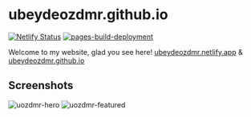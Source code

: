 # ubeydeozdmr.github.io
[![Netlify Status](https://api.netlify.com/api/v1/badges/6ffdbee3-f00a-4252-8ee2-b191f26c888d/deploy-status)](https://app.netlify.com/sites/ubeydeozdmr/deploys)
[![pages-build-deployment](https://github.com/ubeydeozdmr/ubeydeozdmr.github.io/actions/workflows/pages/pages-build-deployment/badge.svg?branch=main)](https://github.com/ubeydeozdmr/ubeydeozdmr.github.io/actions/workflows/pages/pages-build-deployment)

Welcome to my website, glad you see here! [ubeydeozdmr.netlify.app](https://ubeydeozdmr.netlify.app) & [ubeydeozdmr.github.io](https://ubeydeozdmr.github.io)
## Screenshots
![uozdmr-hero](https://user-images.githubusercontent.com/89304966/156573682-cb9866f9-607a-4171-b1ae-6033931f4ea3.png)
![uozdmr-featured](https://user-images.githubusercontent.com/89304966/156573692-28ac6415-dc1c-473a-9e72-b7be47b590cf.png)
